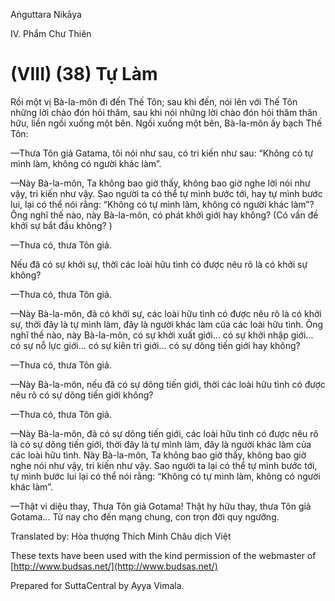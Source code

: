  

Aṅguttara Nikāya

IV. Phẩm Chư Thiên

# (VIII) (38) Tự Làm

Rồi một vị Bà-la-môn đi đến Thế Tôn; sau khi đến, nói lên với Thế Tôn những lời chào đón hỏi thăm, sau khi nói những lời chào đón hỏi thăm thân hữu, liền ngồi xuống một bên. Ngồi xuống một bên, Bà-la-môn ấy bạch Thế Tôn:

—Thưa Tôn giả Gatama, tôi nói như sau, có tri kiến như sau: “Không có tự mình làm, không có người khác làm”.

—Này Bà-la-môn, Ta không bao giờ thấy, không bao giờ nghe lời nói như vậy, tri kiến như vậy. Sao người ta có thể tự mình bước tới, hay tự mình bước lui, lại có thể nói rằng: “Không có tự mình làm, không có người khác làm”? Ông nghĩ thế nào, này Bà-la-môn, có phát khởi giới hay không? (Có vấn đề khởi sự bắt đầu không? )

—Thưa có, thưa Tôn giả.

Nếu đã có sự khởi sự, thời các loài hữu tình có được nêu rõ là có khởi sự không?

—Thưa có, thưa Tôn giả.

—Này Bà-la-môn, đã có khởi sự, các loài hữu tình có được nêu rõ là có khởi sự, thời đây là tự mình làm, đây là người khác làm của các loài hữu tình. Ông nghĩ thế nào, này Bà-la-môn, có sự khởi xuất giới... có sự khởi nhập giới... có sự nỗ lực giới... có sự kiên trì giới... có sự dõng tiến giới hay không?

—Thưa có, thưa Tôn giả.

—Này Bà-la-môn, nếu đã có sự dõng tiến giới, thời các loài hữu tình có được nêu rõ có sự dõng tiến giới không?

—Thưa có, thưa Tôn giả.

—Này Bà-la-môn, đã có sự dõng tiến giới, các loài hữu tình có được nêu rõ là có sự dõng tiến giới, thời đây là tự mình làm, đây là người khác làm của các loài hữu tình. Này Bà-la-môn, Ta không bao giờ thấy, không bao giờ nghe nói như vậy, tri kiến như vậy. Sao người ta lại có thể tự mình bước tới, tự mình bước lui lại có thể nói rằng: “Không có tự mình làm, không có người khác làm”.

—Thật vi diệu thay, Thưa Tôn giả Gotama! Thật hy hữu thay, thưa Tôn giả Gotama... Từ nay cho đến mạng chung, con trọn đời quy ngưỡng.

Translated by: Hòa thượng Thích Minh Châu dịch Việt

These texts have been used with the kind permission of the webmaster of [http://www.budsas.net/](http://www.budsas.net/)

Prepared for SuttaCentral by Ayya Vimala.